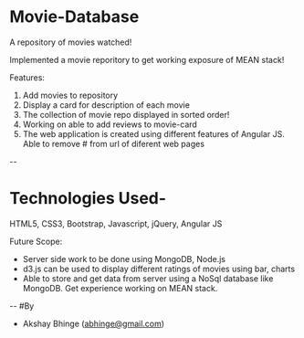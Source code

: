 # Movie-Database
A repository of movies watched!

Implemented a movie reporitory to get working exposure of MEAN stack!

Features: 

1. Add movies to repository
2. Display a card for description of each movie
3. The collection of movie repo displayed in sorted order!
4. Working on able to add reviews to movie-card
5. The web application is created using different features of Angular JS. Able to remove # from url of diferent web pages


-- 
# Technologies Used-
HTML5, CSS3, Bootstrap, Javascript, jQuery, Angular JS

Future Scope:

- Server side work to be done using MongoDB, Node.js
- d3.js can be used to display different ratings of movies using bar, charts
- Able to store and get data from server using a NoSql database like MongoDB. Get experience working on MEAN stack.

--
#By
- Akshay Bhinge (abhinge@gmail.com)
